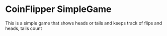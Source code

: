 # CoinFlipper SimpleGame
 This is a simple game that shows heads or tails and keeps track of flips and heads, tails count
